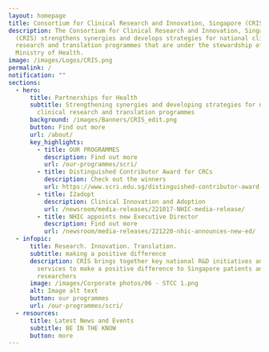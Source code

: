 ```yaml
---
layout: homepage
title: Consortium for Clinical Research and Innovation, Singapore (CRIS)
description: The Consortium for Clinical Research and Innovation, Singapore
  (CRIS) strengthens synergies and develops strategies for national clinical
  research and translation programmes that are under the stewardship of the
  Ministry of Health.
image: /images/Logos/CRIS.png
permalink: /
notification: ""
sections:
  - hero:
      title: Partnerships for Health
      subtitle: Strengthening synergies and developing strategies for national
        clinical research and translation programmes
      background: /images/Banners/CRIS_edit.png
      button: Find out more
      url: /about/
      key_highlights:
        - title: OUR PROGRAMMES
          description: Find out more
          url: /our-programmes/scri/
        - title: Distinguished Contributor Award for CRCs
          description: Check out the winners
          url: https://www.scri.edu.sg/distinguished-contributor-award-for-crcs-2022/
        - title: I2adopt
          description: Clinical Innovation and Adoption
          url: /newsroom/media-releases/221017-NHIC-media-release/
        - title: NHIC appoints new Executive Director
          description: Find out more
          url: /newsroom/media-releases/221220-nhic-announces-new-ed/
  - infopic:
      title: Research. Innovation. Translation.
      subtitle: making a positive difference
      description: CRIS brings together key national R&D initiatives and clinical
        services to make a positive difference to Singapore patients and
        researchers
      image: /images/Corporate photos/06 - STCC 1.png
      alt: Image alt text
      button: our programmes
      url: /our-programmes/scri/
  - resources:
      title: Latest News and Events
      subtitle: BE IN THE KNOW
      button: more
---
```

